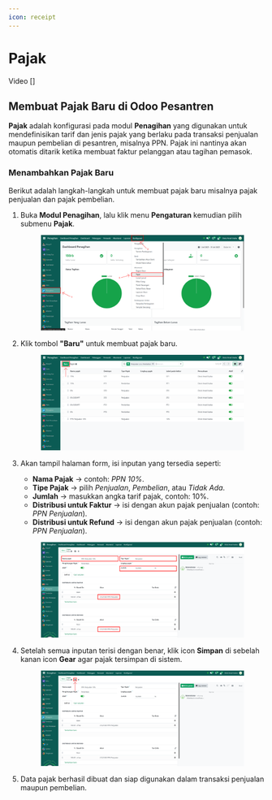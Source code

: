 ```yaml
---
icon: receipt
---
```


# Pajak

Video \[]

## Membuat Pajak Baru di Odoo Pesantren

**Pajak** adalah konfigurasi pada modul **Penagihan** yang digunakan untuk mendefinisikan tarif dan jenis pajak yang berlaku pada transaksi penjualan maupun pembelian di pesantren, misalnya PPN. Pajak ini nantinya akan otomatis ditarik ketika membuat faktur pelanggan atau tagihan pemasok.

### Menambahkan Pajak Baru

Berikut adalah langkah-langkah untuk membuat pajak baru misalnya pajak penjualan dan pajak pembelian.

1.  Buka **Modul Penagihan**, lalu klik menu **Pengaturan** kemudian pilih submenu **Pajak**.

    <figure><img src="../../../.gitbook/assets/images-54.png" alt=""><figcaption></figcaption></figure>


2.  Klik tombol **"Baru"** untuk membuat pajak baru.

    <figure><img src="../../../.gitbook/assets/images-55.png" alt=""><figcaption></figcaption></figure>


3.  Akan tampil halaman form, isi inputan yang tersedia seperti:

    * **Nama Pajak** → contoh: _PPN 10%_.
    * **Tipe Pajak** → pilih _Penjualan_, _Pembelian_, atau _Tidak Ada_.
    * **Jumlah** → masukkan angka tarif pajak, contoh: 10%.
    * **Distribusi untuk Faktur** → isi dengan akun pajak penjualan (contoh: _PPN Penjualan_).
    * **Distribusi untuk Refund** → isi dengan akun pajak penjualan (contoh: _PPN Penjualan_).

    <figure><img src="../../../.gitbook/assets/images-56.png" alt=""><figcaption></figcaption></figure>


4.  Setelah semua inputan terisi dengan benar, klik icon **Simpan** di sebelah kanan icon **Gear** agar pajak tersimpan di sistem.

    <figure><img src="../../../.gitbook/assets/images-57.png" alt=""><figcaption></figcaption></figure>


5.  Data pajak berhasil dibuat dan siap digunakan dalam transaksi penjualan maupun pembelian.

